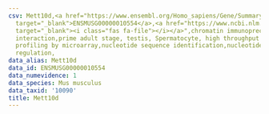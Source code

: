 ```yaml
---
csv: Mett10d,<a href="https://www.ensembl.org/Homo_sapiens/Gene/Summary?db=core;g=ENSMUSG00000010554"
  target="_blank">ENSMUSG00000010554</a>,<a href="https://www.ncbi.nlm.nih.gov/pubmed/23834426"
  target="_blank"><i class="fas fa-file"></i></a>",chromatin immunoprecipitation assay,direct
  interaction,prime adult stage, testis, Spermatocyte, high throughput transcription
  profiling by microarray,nucleotide sequence identification,nucleotide sequence identification,transcriptional
  regulation,
data_alias: Mett10d
data_id: ENSMUSG00000010554
data_numevidence: 1
data_species: Mus musculus
data_taxid: '10090'
title: Mett10d
---
```

